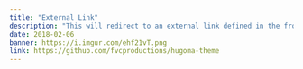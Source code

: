 ```yaml
---
title: "External Link"
description: "This will redirect to an external link defined in the front matter."
date: 2018-02-06
banner: https://i.imgur.com/ehf21vT.png
link: https://github.com/fvcproductions/hugoma-theme
---
```

